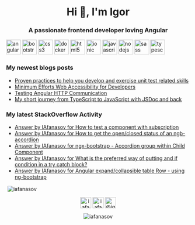 <h1 align="center">Hi 👋, I'm Igor</h1>
<h3 align="center">A passionate frontend developer loving Angular</h3>

<p><img src="https://devicons.github.io/devicon/devicon.git/icons/angularjs/angularjs-original.svg" alt="angularjs" width="40" height="40"/> <img src="https://devicons.github.io/devicon/devicon.git/icons/bootstrap/bootstrap-plain.svg" alt="bootstrap" width="40" height="40"/> <img src="https://devicons.github.io/devicon/devicon.git/icons/css3/css3-original-wordmark.svg" alt="css3" width="40" height="40"/> <img src="https://devicons.github.io/devicon/devicon.git/icons/docker/docker-original-wordmark.svg" alt="docker" width="40" height="40"/> <img src="https://devicons.github.io/devicon/devicon.git/icons/html5/html5-original-wordmark.svg" alt="html5" width="40" height="40"/> <img src="https://upload.wikimedia.org/wikipedia/commons/d/d1/Ionic_Logo.svg" alt="ionic" width="40" height="40"/> <img src="https://devicons.github.io/devicon/devicon.git/icons/javascript/javascript-original.svg" alt="javascript" width="40" height="40"/> <img src="https://devicons.github.io/devicon/devicon.git/icons/nodejs/nodejs-original-wordmark.svg" alt="nodejs" width="40" height="40"/> <img src="https://devicons.github.io/devicon/devicon.git/icons/sass/sass-original.svg" alt="sass" width="40" height="40"/> <img src="https://devicons.github.io/devicon/devicon.git/icons/typescript/typescript-original.svg" alt="typescript" width="40" height="40"/></p>

### My newest blogs posts
<!-- BLOG-POST-LIST:START -->
- [Proven practices to help you develop and exercise unit test related skills](https://itnext.io/mobiquitys-proven-practices-to-help-you-develop-and-exercise-unit-test-related-skills-c9134fac35e1?source=rss-fe4bb573648b------2)
- [Minimum Efforts Web Accessibility for Developers](https://itnext.io/minimum-efforts-web-accessibility-for-developers-9bca02dd63ff?source=rss-fe4bb573648b------2)
- [Testing Angular HTTP Communication](https://itnext.io/testing-angular-http-communication-9a120a10da18?source=rss-fe4bb573648b------2)
- [My short journey from TypeScript to JavaScript with JSDoc and back](https://medium.com/@igorafanasov/my-short-journey-from-typescript-to-javascript-with-jsdoc-and-back-c9ddc0471b5a?source=rss-fe4bb573648b------2)
<!-- BLOG-POST-LIST:END -->

### My latest StackOverflow Activity
<!-- STACKOVERFLOW:START -->
- [Answer by IAfanasov for How to test a component with subscription](https://stackoverflow.com/questions/67396481/how-to-test-a-component-with-subscription/67396608#67396608)
- [Answer by IAfanasov for How to get the open/closed status of an ngb-accordion](https://stackoverflow.com/questions/67316816/how-to-get-the-open-closed-status-of-an-ngb-accordion/67364966#67364966)
- [Answer by IAfanasov for ngx-bootstrap - Accordion group within Child Component](https://stackoverflow.com/questions/66923892/ngx-bootstrap-accordion-group-within-child-component/66991037#66991037)
- [Answer by IAfanasov for What is the preferred way of putting and if condition in a try catch block?](https://stackoverflow.com/questions/66856059/what-is-the-preferred-way-of-putting-and-if-condition-in-a-try-catch-block/66866403#66866403)
- [Answer by IAfanasov for Angular expand/collapsible table Row - using ng-bootstrap](https://stackoverflow.com/questions/66658693/angular-expand-collapsible-table-row-using-ng-bootstrap/66687441#66687441)
<!-- STACKOVERFLOW:END -->

<p>&nbsp;<img align="center" src="https://github-readme-stats.vercel.app/api?username=iafanasov&show_icons=true" alt="iafanasov" /></p>

<p align="center">
<a href="https://linkedin.com/in/iafanasov" target="blank"><img align="center" src="https://cdn.jsdelivr.net/npm/simple-icons@3.0.1/icons/linkedin.svg" alt="iafanasov" height="30" width="30" /></a>
<a href="https://stackoverflow.com/users/iafanasov" target="blank"><img align="center" src="https://cdn.jsdelivr.net/npm/simple-icons@3.0.1/icons/stackoverflow.svg" alt="iafanasov" height="30" width="30" /></a>
<a href="https://medium.com/@igorafanasov" target="blank"><img align="center" src="https://cdn.jsdelivr.net/npm/simple-icons@3.0.1/icons/medium.svg" alt="@igorafanasov" height="30" width="30" /></a>
</p>

<p  align="center"> <img src="https://komarev.com/ghpvc/?username=iafanasov" alt="iafanasov" /> </p>
